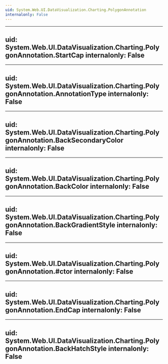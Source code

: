 ```yaml
---
uid: System.Web.UI.DataVisualization.Charting.PolygonAnnotation
internalonly: False
---
```


---
uid: System.Web.UI.DataVisualization.Charting.PolygonAnnotation.StartCap
internalonly: False
---

---
uid: System.Web.UI.DataVisualization.Charting.PolygonAnnotation.AnnotationType
internalonly: False
---

---
uid: System.Web.UI.DataVisualization.Charting.PolygonAnnotation.BackSecondaryColor
internalonly: False
---

---
uid: System.Web.UI.DataVisualization.Charting.PolygonAnnotation.BackColor
internalonly: False
---

---
uid: System.Web.UI.DataVisualization.Charting.PolygonAnnotation.BackGradientStyle
internalonly: False
---

---
uid: System.Web.UI.DataVisualization.Charting.PolygonAnnotation.#ctor
internalonly: False
---

---
uid: System.Web.UI.DataVisualization.Charting.PolygonAnnotation.EndCap
internalonly: False
---

---
uid: System.Web.UI.DataVisualization.Charting.PolygonAnnotation.BackHatchStyle
internalonly: False
---
